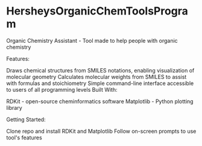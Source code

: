 # HersheysOrganicChemToolsProgram
Organic Chemistry Assistant -  Tool made to help people with organic chemistry

Features:

Draws chemical structures from SMILES notations, enabling visualization of molecular geometry
Calculates molecular weights from SMILES to assist with formulas and stoichiometry
Simple command-line interface accessible to users of all programming levels
Built With:

RDKit - open-source cheminformatics software
Matplotlib - Python plotting library

Getting Started:

Clone repo and install RDKit and Matplotlib
Follow on-screen prompts to use tool's features
